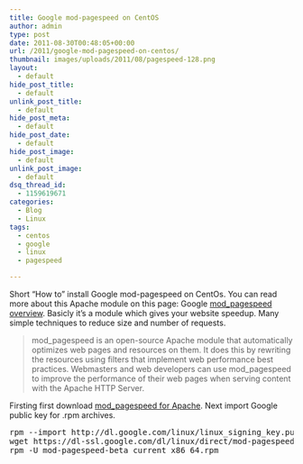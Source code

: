 ```yaml
---
title: Google mod-pagespeed on CentOS
author: admin
type: post
date: 2011-08-30T00:48:05+00:00
url: /2011/google-mod-pagespeed-on-centos/
thumbnail: images/uploads/2011/08/pagespeed-128.png
layout:
  - default
hide_post_title:
  - default
unlink_post_title:
  - default
hide_post_meta:
  - default
hide_post_date:
  - default
hide_post_image:
  - default
unlink_post_image:
  - default
dsq_thread_id:
  - 1159619671
categories:
  - Blog
  - Linux
tags:
  - centos
  - google
  - linux
  - pagespeed

---
```

Short &#8220;How to&#8221; install Google mod-pagespeed on CentOs. You can read more about this Apache module on this page: Google <a href="http://code.google.com/speed/page-speed/docs/module.html" target="_blank">mod_pagespeed overview</a>. Basicly it&#8217;s a module which gives your website speedup. Many simple techniques to reduce size and number of requests.

<!--more-->

> mod\_pagespeed is an open-source Apache module that automatically optimizes web pages and resources on them. It does this by rewriting the resources using filters that implement web performance best practices. Webmasters and web developers can use mod\_pagespeed to improve the performance of their web pages when serving content with the Apache HTTP Server.

Firsting first download <a href="http://code.google.com/speed/page-speed/download.html" target="_blank">mod_pagespeed for Apache</a>. Next import Google public key for .rpm archives.

<pre class="brush: plain; title: ; notranslate" title="">rpm --import http://dl.google.com/linux/linux_signing_key.pub
wget https://dl-ssl.google.com/dl/linux/direct/mod-pagespeed-beta_current_x86_64.rpm
rpm -U mod-pagespeed-beta_current_x86_64.rpm
</pre>